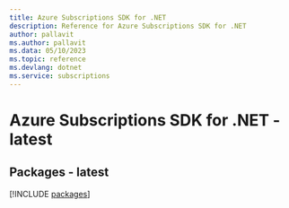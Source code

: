 ```yaml
---
title: Azure Subscriptions SDK for .NET
description: Reference for Azure Subscriptions SDK for .NET
author: pallavit
ms.author: pallavit
ms.data: 05/10/2023
ms.topic: reference
ms.devlang: dotnet
ms.service: subscriptions
---
```

# Azure Subscriptions SDK for .NET - latest
## Packages - latest
[!INCLUDE [packages](subscriptions-index.md)]